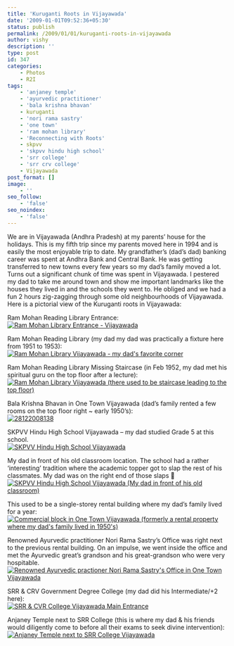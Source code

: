 ```yaml
---
title: 'Kuruganti Roots in Vijayawada'
date: '2009-01-01T09:52:36+05:30'
status: publish
permalink: /2009/01/01/kuruganti-roots-in-vijayawada
author: vishy
description: ''
type: post
id: 347
categories: 
    - Photos
    - R2I
tags:
    - 'anjaney temple'
    - 'ayurvedic practitioner'
    - 'bala krishna bhavan'
    - kuruganti
    - 'nori rama sastry'
    - 'one town'
    - 'ram mohan library'
    - 'Reconnecting with Roots'
    - skpvv
    - 'skpvv hindu high school'
    - 'srr college'
    - 'srr crv college'
    - Vijayawada
post_format: []
image:
    - ''
seo_follow:
    - 'false'
seo_noindex:
    - 'false'
---
```

We are in Vijayawada (Andhra Pradesh) at my parents’ house for the holidays. This is my fifth trip since my parents moved here in 1994 and is easily the most enjoyable trip to date. My grandfather’s (dad’s dad) banking career was spent at Andhra Bank and Central Bank. He was getting transferred to new towns every few years so my dad’s family moved a lot. Turns out a significant chunk of time was spent in Vijayawada. I pestered my dad to take me around town and show me important landmarks like the houses they lived in and the schools they went to. He obliged and we had a fun 2 hours zig-zagging through some old neighbourhoods of Vijayawada. Here is a pictorial view of the Kuruganti roots in Vijayawada:

Ram Mohan Reading Library Entrance:  
[![Ram Mohan Library Entrance - Vijayawada](http://farm4.static.flickr.com/3225/3155848446_835e56e350.jpg)](http://www.flickr.com/photos/ulaar/3155848446/ "Ram Mohan Library Entrance - Vijayawada by vkuruganti, on Flickr")

Ram Mohan Reading Library (my dad my dad was practically a fixture here from 1951 to 1953):  
[![Ram Mohan Library Vijayawada - my dad's favorite corner](http://farm4.static.flickr.com/3216/3155011605_dfb5b9fb11.jpg)](http://www.flickr.com/photos/ulaar/3155011605/ "Ram Mohan Library Vijayawada - my dad's favorite corner by vkuruganti, on Flickr")

Ram Mohan Reading Library Missing Staircase (in Feb 1952, my dad met his spiritual guru on the top floor after a lecture):  
[![Ram Mohan Library Vijayawada (there used to be staircase leading to the top floor)](http://farm4.static.flickr.com/3198/3155010537_ef01b28291.jpg)](http://www.flickr.com/photos/ulaar/3155010537/ "Ram Mohan Library Vijayawada (there used to be staircase leading to the top floor) by vkuruganti, on Flickr")

Bala Krishna Bhavan in One Town Vijayawada (dad’s family rented a few rooms on the top floor right ~ early 1950’s):  
[![28122008138](http://farm4.static.flickr.com/3237/3155846410_8e6e9acc8f.jpg)](http://www.flickr.com/photos/ulaar/3155846410/ "28122008138 by vkuruganti, on Flickr")

SKPVV Hindu High School Vijayawada – my dad studied Grade 5 at this school.  
[![SKPVV Hindu High School Vijayawada](http://farm4.static.flickr.com/3259/3155018341_e194cb9d49.jpg)](http://www.flickr.com/photos/ulaar/3155018341/ "SKPVV Hindu High School Vijayawada by vkuruganti, on Flickr")

My dad in front of his old classroom location. The school had a rather ‘interesting’ tradition where the academic topper got to slap the rest of his classmates. My dad was on the right end of those slaps 🙂  
[![SKPVV Hindu High School Vijayawada (My dad in front of his old classroom)](http://farm4.static.flickr.com/3119/3155017921_c5430e2128.jpg)](http://www.flickr.com/photos/ulaar/3155017921/ "SKPVV Hindu High School Vijayawada (My dad in front of his old classroom) by vkuruganti, on Flickr")

This used to be a single-storey rental building where my dad’s family lived for a year:  
[![Commercial block in One Town Vijayawada (formerly a rental property where my dad's family lived in 1950's)](http://farm4.static.flickr.com/3266/3155017647_b4f09b36ae.jpg)](http://www.flickr.com/photos/ulaar/3155017647/ "Commercial block in One Town Vijayawada (formerly a rental property where my dad's family lived in 1950's) by vkuruganti, on Flickr")

Renowned Ayurvedic practitioner Nori Rama Sastry’s Office was right next to the previous rental building. On an impulse, we went inside the office and met the Ayurvedic great’s grandson and his great-grandson who were very hospitable.  
[![Renowned Ayurvedic practioner Nori Rama Sastry's Office in One Town Vijayawada](http://farm4.static.flickr.com/3129/3155853514_55a1b16f73.jpg)](http://www.flickr.com/photos/ulaar/3155853514/ "Renowned Ayurvedic practioner Nori Rama Sastry's Office in One Town Vijayawada by vkuruganti, on Flickr")

SRR &amp; CRV Government Degree College (my dad did his Intermediate/+2 here):  
[![SRR & CVR College Vijayawada Main Entrance](http://farm4.static.flickr.com/3287/3155851240_b95c6d3c7d.jpg)](http://www.flickr.com/photos/ulaar/3155851240/ "SRR & CVR College Vijayawada Main Entrance by vkuruganti, on Flickr")

Anjaney Temple next to SRR College (this is where my dad &amp; his friends would diligently come to before all their exams to seek divine intervention):  
[![Anjaney Temple next to SRR College Vijayawada](http://farm4.static.flickr.com/3130/3155849864_a7989037c2.jpg)](http://www.flickr.com/photos/ulaar/3155849864/ "Anjaney Temple next to SRR College Vijayawada by vkuruganti, on Flickr")